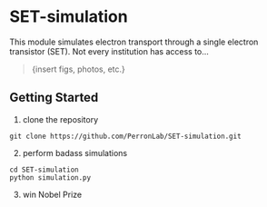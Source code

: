 # SET-simulation
This module simulates electron transport through a single electron transistor (SET). Not every institution has access to...
>{insert figs, photos, etc.}
## Getting Started
1. clone the repository
```
git clone https://github.com/PerronLab/SET-simulation.git
```
2. perform badass simulations
```
cd SET-simulation
python simulation.py
```
3. win Nobel Prize
